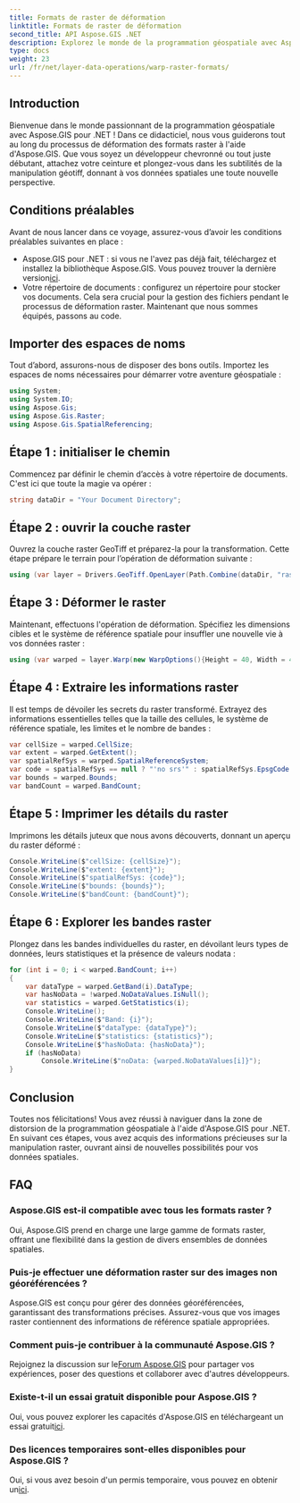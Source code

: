 ```yaml
---
title: Formats de raster de déformation
linktitle: Formats de raster de déformation
second_title: API Aspose.GIS .NET
description: Explorez le monde de la programmation géospatiale avec Aspose.GIS pour .NET. Apprenez à déformer les formats raster étape par étape pour une visualisation améliorée des données spatiales.
type: docs
weight: 23
url: /fr/net/layer-data-operations/warp-raster-formats/
---
```

## Introduction
Bienvenue dans le monde passionnant de la programmation géospatiale avec Aspose.GIS pour .NET ! Dans ce didacticiel, nous vous guiderons tout au long du processus de déformation des formats raster à l'aide d'Aspose.GIS. Que vous soyez un développeur chevronné ou tout juste débutant, attachez votre ceinture et plongez-vous dans les subtilités de la manipulation géotiff, donnant à vos données spatiales une toute nouvelle perspective.
## Conditions préalables
Avant de nous lancer dans ce voyage, assurez-vous d’avoir les conditions préalables suivantes en place :
-  Aspose.GIS pour .NET : si vous ne l'avez pas déjà fait, téléchargez et installez la bibliothèque Aspose.GIS. Vous pouvez trouver la dernière version[ici](https://releases.aspose.com/gis/net/).
- Votre répertoire de documents : configurez un répertoire pour stocker vos documents. Cela sera crucial pour la gestion des fichiers pendant le processus de déformation raster.
Maintenant que nous sommes équipés, passons au code.
## Importer des espaces de noms
Tout d’abord, assurons-nous de disposer des bons outils. Importez les espaces de noms nécessaires pour démarrer votre aventure géospatiale :
```csharp
using System;
using System.IO;
using Aspose.Gis;
using Aspose.Gis.Raster;
using Aspose.Gis.SpatialReferencing;
```
## Étape 1 : initialiser le chemin
Commencez par définir le chemin d’accès à votre répertoire de documents. C'est ici que toute la magie va opérer :
```csharp
string dataDir = "Your Document Directory";
```
## Étape 2 : ouvrir la couche raster
Ouvrez la couche raster GeoTiff et préparez-la pour la transformation. Cette étape prépare le terrain pour l’opération de déformation suivante :
```csharp
using (var layer = Drivers.GeoTiff.OpenLayer(Path.Combine(dataDir, "raster_float32.tif")))
```
## Étape 3 : Déformer le raster
Maintenant, effectuons l'opération de déformation. Spécifiez les dimensions cibles et le système de référence spatiale pour insuffler une nouvelle vie à vos données raster :
```csharp
using (var warped = layer.Warp(new WarpOptions(){Height = 40, Width = 40, TargetSpatialReferenceSystem = SpatialReferenceSystem.Wgs84}))
```
## Étape 4 : Extraire les informations raster
Il est temps de dévoiler les secrets du raster transformé. Extrayez des informations essentielles telles que la taille des cellules, le système de référence spatiale, les limites et le nombre de bandes :
```csharp
var cellSize = warped.CellSize;
var extent = warped.GetExtent();
var spatialRefSys = warped.SpatialReferenceSystem;
var code = spatialRefSys == null ? "'no srs'" : spatialRefSys.EpsgCode.ToString();
var bounds = warped.Bounds;
var bandCount = warped.BandCount;
```
## Étape 5 : Imprimer les détails du raster
Imprimons les détails juteux que nous avons découverts, donnant un aperçu du raster déformé :
```csharp
Console.WriteLine($"cellSize: {cellSize}");
Console.WriteLine($"extent: {extent}");
Console.WriteLine($"spatialRefSys: {code}");
Console.WriteLine($"bounds: {bounds}");
Console.WriteLine($"bandCount: {bandCount}");
```
## Étape 6 : Explorer les bandes raster
Plongez dans les bandes individuelles du raster, en dévoilant leurs types de données, leurs statistiques et la présence de valeurs nodata :
```csharp
for (int i = 0; i < warped.BandCount; i++)
{
    var dataType = warped.GetBand(i).DataType;
    var hasNoData = !warped.NoDataValues.IsNull();
    var statistics = warped.GetStatistics(i);
    Console.WriteLine();
    Console.WriteLine($"Band: {i}");
    Console.WriteLine($"dataType: {dataType}");
    Console.WriteLine($"statistics: {statistics}");
    Console.WriteLine($"hasNoData: {hasNoData}");
    if (hasNoData)
        Console.WriteLine($"noData: {warped.NoDataValues[i]}");
}
```
## Conclusion
Toutes nos félicitations! Vous avez réussi à naviguer dans la zone de distorsion de la programmation géospatiale à l'aide d'Aspose.GIS pour .NET. En suivant ces étapes, vous avez acquis des informations précieuses sur la manipulation raster, ouvrant ainsi de nouvelles possibilités pour vos données spatiales.
## FAQ
### Aspose.GIS est-il compatible avec tous les formats raster ?
Oui, Aspose.GIS prend en charge une large gamme de formats raster, offrant une flexibilité dans la gestion de divers ensembles de données spatiales.
### Puis-je effectuer une déformation raster sur des images non géoréférencées ?
Aspose.GIS est conçu pour gérer des données géoréférencées, garantissant des transformations précises. Assurez-vous que vos images raster contiennent des informations de référence spatiale appropriées.
### Comment puis-je contribuer à la communauté Aspose.GIS ?
 Rejoignez la discussion sur le[Forum Aspose.GIS](https://forum.aspose.com/c/gis/33) pour partager vos expériences, poser des questions et collaborer avec d'autres développeurs.
### Existe-t-il un essai gratuit disponible pour Aspose.GIS ?
 Oui, vous pouvez explorer les capacités d'Aspose.GIS en téléchargeant un essai gratuit[ici](https://releases.aspose.com/).
### Des licences temporaires sont-elles disponibles pour Aspose.GIS ?
 Oui, si vous avez besoin d'un permis temporaire, vous pouvez en obtenir un[ici](https://purchase.aspose.com/temporary-license/).